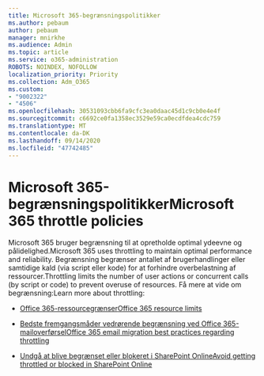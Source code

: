 ```yaml
---
title: Microsoft 365-begrænsningspolitikker
ms.author: pebaum
author: pebaum
manager: mnirkhe
ms.audience: Admin
ms.topic: article
ms.service: o365-administration
ROBOTS: NOINDEX, NOFOLLOW
localization_priority: Priority
ms.collection: Adm_O365
ms.custom:
- "9002322"
- "4506"
ms.openlocfilehash: 30531093cbb6fa9cfc3ea0daac45d1c9cb0e4e4f
ms.sourcegitcommit: c6692ce0fa1358ec3529e59ca0ecdfdea4cdc759
ms.translationtype: MT
ms.contentlocale: da-DK
ms.lasthandoff: 09/14/2020
ms.locfileid: "47742485"
---
```

# <a name="microsoft-365-throttle-policies"></a><span data-ttu-id="2c342-102">Microsoft 365-begrænsningspolitikker</span><span class="sxs-lookup"><span data-stu-id="2c342-102">Microsoft 365 throttle policies</span></span>

<span data-ttu-id="2c342-103">Microsoft 365 bruger begrænsning til at opretholde optimal ydeevne og pålidelighed.</span><span class="sxs-lookup"><span data-stu-id="2c342-103">Microsoft 365 uses throttling to maintain optimal performance and reliability.</span></span> <span data-ttu-id="2c342-104">Begrænsning begrænser antallet af brugerhandlinger eller samtidige kald (via script eller kode) for at forhindre overbelastning af ressourcer.</span><span class="sxs-lookup"><span data-stu-id="2c342-104">Throttling limits the number of user actions or concurrent calls (by script or code) to prevent overuse of resources.</span></span> <span data-ttu-id="2c342-105">Få mere at vide om begrænsning:</span><span class="sxs-lookup"><span data-stu-id="2c342-105">Learn more about throttling:</span></span>

- [<span data-ttu-id="2c342-106">Office 365-ressourcegrænser</span><span class="sxs-lookup"><span data-stu-id="2c342-106">Office 365 resource limits</span></span>](https://docs.microsoft.com/office365/Enterprise/office-365-resource-limits)

- [<span data-ttu-id="2c342-107">Bedste fremgangsmåder vedrørende begrænsning ved Office 365-mailoverførsel</span><span class="sxs-lookup"><span data-stu-id="2c342-107">Office 365 email migration best practices regarding throttling</span></span>](https://docs.microsoft.com/exchange/mailbox-migration/office-365-migration-best-practices#office-365-throttling)

- [<span data-ttu-id="2c342-108">Undgå at blive begrænset eller blokeret i SharePoint Online</span><span class="sxs-lookup"><span data-stu-id="2c342-108">Avoid getting throttled or blocked in SharePoint Online</span></span>](https://docs.microsoft.com/sharepoint/dev/general-development/how-to-avoid-getting-throttled-or-blocked-in-sharepoint-online)

